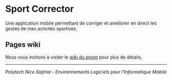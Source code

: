 # Sport Corrector

Une application mobile permettant de corriger et améliorer en direct les gestes de mes activités sportives.

## Pages wiki

Nous vous invitons à visiter le [wiki du projet](https://github.com/AlexisDefranoux/sport-corrector/wiki/1.-Introduction) pour plus de détails.

----

*Polytech Nice Sophia - Environnements Logiciels pour l'Informatique Mobile*

